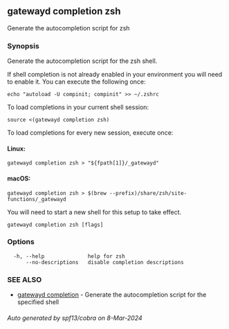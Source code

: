 ## gatewayd completion zsh

Generate the autocompletion script for zsh

### Synopsis

Generate the autocompletion script for the zsh shell.

If shell completion is not already enabled in your environment you will need
to enable it.  You can execute the following once:

	echo "autoload -U compinit; compinit" >> ~/.zshrc

To load completions in your current shell session:

	source <(gatewayd completion zsh)

To load completions for every new session, execute once:

#### Linux:

	gatewayd completion zsh > "${fpath[1]}/_gatewayd"

#### macOS:

	gatewayd completion zsh > $(brew --prefix)/share/zsh/site-functions/_gatewayd

You will need to start a new shell for this setup to take effect.


```
gatewayd completion zsh [flags]
```

### Options

```
  -h, --help              help for zsh
      --no-descriptions   disable completion descriptions
```

### SEE ALSO

* [gatewayd completion](gatewayd_completion.md)	 - Generate the autocompletion script for the specified shell

###### Auto generated by spf13/cobra on 8-Mar-2024

